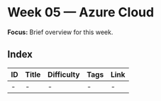 # Week 05 — Azure Cloud

**Focus:** Brief overview for this week.

## Index
| ID | Title | Difficulty | Tags | Link |
|---|---|---|---|---|
| - | - | - | - | - |
